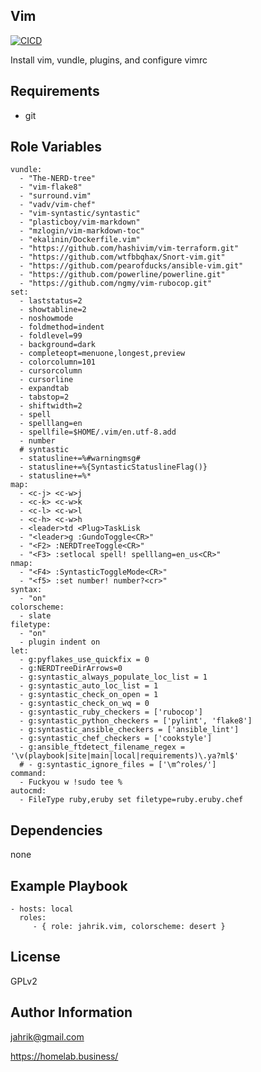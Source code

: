 ## Vim

[![CICD](https://github.com/jahrik/ansible-vim/actions/workflows/cicd.yml/badge.svg)](https://github.com/jahrik/ansible-vim/actions/workflows/cicd.yml)

Install vim, vundle, plugins, and configure vimrc

## Requirements

- git

## Role Variables

    vundle:
      - "The-NERD-tree"
      - "vim-flake8"
      - "surround.vim"
      - "vadv/vim-chef"
      - "vim-syntastic/syntastic"
      - "plasticboy/vim-markdown"
      - "mzlogin/vim-markdown-toc"
      - "ekalinin/Dockerfile.vim"
      - "https://github.com/hashivim/vim-terraform.git"
      - "https://github.com/wtfbbqhax/Snort-vim.git"
      - "https://github.com/pearofducks/ansible-vim.git"
      - "https://github.com/powerline/powerline.git"
      - "https://github.com/ngmy/vim-rubocop.git"
    set:
      - laststatus=2
      - showtabline=2
      - noshowmode
      - foldmethod=indent
      - foldlevel=99
      - background=dark
      - completeopt=menuone,longest,preview
      - colorcolumn=101
      - cursorcolumn
      - cursorline
      - expandtab
      - tabstop=2
      - shiftwidth=2
      - spell
      - spelllang=en
      - spellfile=$HOME/.vim/en.utf-8.add
      - number
      # syntastic
      - statusline+=%#warningmsg#
      - statusline+=%{SyntasticStatuslineFlag()}
      - statusline+=%*
    map:
      - <c-j> <c-w>j
      - <c-k> <c-w>k
      - <c-l> <c-w>l
      - <c-h> <c-w>h
      - <leader>td <Plug>TaskLisk
      - "<leader>g :GundoToggle<CR>"
      - "<F2> :NERDTreeToggle<CR>"
      - "<F3> :setlocal spell! spelllang=en_us<CR>"
    nmap:
      - "<F4> :SyntasticToggleMode<CR>"
      - "<f5> :set number! number?<cr>"
    syntax:
      - "on"
    colorscheme:
      - slate
    filetype:
      - "on"
      - plugin indent on
    let:
      - g:pyflakes_use_quickfix = 0
      - g:NERDTreeDirArrows=0
      - g:syntastic_always_populate_loc_list = 1
      - g:syntastic_auto_loc_list = 1
      - g:syntastic_check_on_open = 1
      - g:syntastic_check_on_wq = 0
      - g:syntastic_ruby_checkers = ['rubocop']
      - g:syntastic_python_checkers = ['pylint', 'flake8']
      - g:syntastic_ansible_checkers = ['ansible_lint']
      - g:syntastic_chef_checkers = ['cookstyle']
      - g:ansible_ftdetect_filename_regex = '\v(playbook|site|main|local|requirements)\.ya?ml$'
      # - g:syntastic_ignore_files = ['\m^roles/']
    command:
      - Fuckyou w !sudo tee %
    autocmd:
      - FileType ruby,eruby set filetype=ruby.eruby.chef

## Dependencies

none

## Example Playbook

    - hosts: local
      roles:
         - { role: jahrik.vim, colorscheme: desert }

## License

GPLv2

## Author Information

jahrik@gmail.com

https://homelab.business/
